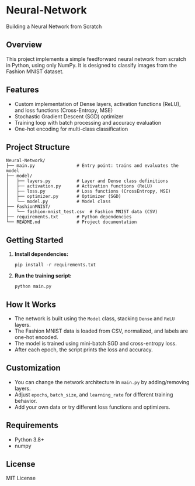 # Neural-Network

Building a Neural Network from Scratch

## Overview
This project implements a simple feedforward neural network from scratch in Python, using only NumPy. It is designed to classify images from the Fashion MNIST dataset.

## Features
- Custom implementation of Dense layers, activation functions (ReLU), and loss functions (Cross-Entropy, MSE)
- Stochastic Gradient Descent (SGD) optimizer
- Training loop with batch processing and accuracy evaluation
- One-hot encoding for multi-class classification

## Project Structure
```
Neural-Network/
├── main.py                # Entry point: trains and evaluates the model
├── model/
│   ├── layers.py          # Layer and Dense class definitions
│   ├── activation.py      # Activation functions (ReLU)
│   ├── loss.py            # Loss functions (CrossEntropy, MSE)
│   ├── optimizer.py       # Optimizer (SGD)
│   └── model.py           # Model class
├── FashionMNIST/
│   └── fashion-mnist_test.csv  # Fashion MNIST data (CSV)
├── requirements.txt       # Python dependencies
└── README.md              # Project documentation
```

## Getting Started
1. **Install dependencies:**
   ```
   pip install -r requirements.txt
   ```
2. **Run the training script:**
   ```
   python main.py
   ```

## How It Works
- The network is built using the `Model` class, stacking `Dense` and `ReLU` layers.
- The Fashion MNIST data is loaded from CSV, normalized, and labels are one-hot encoded.
- The model is trained using mini-batch SGD and cross-entropy loss.
- After each epoch, the script prints the loss and accuracy.

## Customization
- You can change the network architecture in `main.py` by adding/removing layers.
- Adjust `epochs`, `batch_size`, and `learning_rate` for different training behavior.
- Add your own data or try different loss functions and optimizers.

## Requirements
- Python 3.8+
- numpy

## License
MIT License
